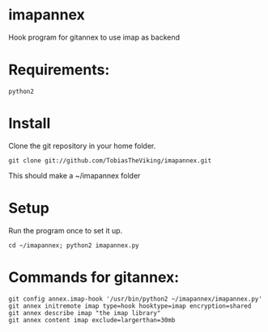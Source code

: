 imapannex
=========

Hook program for gitannex to use imap as backend

# Requirements:

    python2

# Install
Clone the git repository in your home folder.

    git clone git://github.com/TobiasTheViking/imapannex.git 

This should make a ~/imapannex folder

# Setup
Run the program once to set it up.

    cd ~/imapannex; python2 imapannex.py

# Commands for gitannex:

    git config annex.imap-hook '/usr/bin/python2 ~/imapannex/imapannex.py'
    git annex initremote imap type=hook hooktype=imap encryption=shared
    git annex describe imap "the imap library"
    git annex content imap exclude=largerthan=30mb
